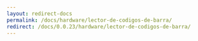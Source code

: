 ```yaml
---
layout: redirect-docs
permalink: /docs/hardware/lector-de-codigos-de-barra/
redirect: /docs/0.0.23/hardware/lector-de-codigos-de-barra/
---
```

